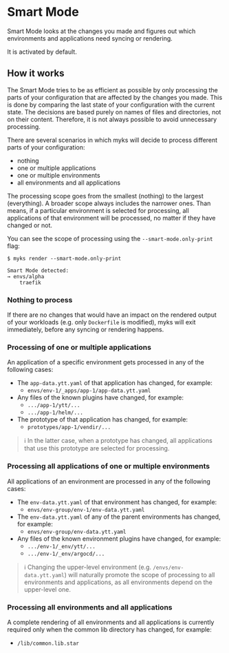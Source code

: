# Smart Mode

Smart Mode looks at the changes you made and figures out which environments and
applications need syncing or rendering.

It is activated by default.

## How it works

The Smart Mode tries to be as efficient as possible by only processing the parts
of your configuration that are affected by the changes you made. This is done by
comparing the last state of your configuration with the current state. The
decisions are based purely on names of files and directories, not on their
content. Therefore, it is not always possible to avoid unnecessary processing.

There are several scenarios in which myks will decide to process different parts
of your configuration:

- nothing
- one or multiple applications
- one or multiple environments
- all environments and all applications

The processing scope goes from the smallest (nothing) to the largest
(everything). A broader scope always includes the narrower ones. Than means, if
a particular environment is selected for processing, all applications of that
environment will be processed, no matter if they have changed or not.

You can see the scope of processing using the `--smart-mode.only-print` flag:

```console
$ myks render --smart-mode.only-print

Smart Mode detected:
→ envs/alpha
    traefik
```

### Nothing to process

If there are no changes that would have an impact on the rendered output of your
workloads (e.g. only `Dockerfile` is modified), myks will exit immediately,
before any syncing or rendering happens.

### Processing of one or multiple applications

An application of a specific environment gets processed in any of the following
cases:

- The `app-data.ytt.yaml` of that application has changed, for example:
  - `envs/env-1/_apps/app-1/app-data.ytt.yaml`
- Any files of the known plugins have changed, for example:
  - `.../app-1/ytt/...`
  - `.../app-1/helm/...`
- The prototype of that application has changed, for example:
  - `prototypes/app-1/vendir/...`

> :information_source: In the latter case, when a prototype has changed, all
> applications that use this prototype are selected for processing.

### Processing all applications of one or multiple environments

All applications of an environment are processed in any of the following cases:

- The `env-data.ytt.yaml` of that environment has changed, for example:
  - `envs/env-group/env-1/env-data.ytt.yaml`
- The `env-data.ytt.yaml` of any of the parent environments has changed, for
  example:
  - `envs/env-group/env-data.ytt.yaml`
- Any files of the known environment plugins have changed, for example:
  - `.../env-1/_env/ytt/...`
  - `.../env-1/_env/argocd/...`

> :information_source: Changing the upper-level environment (e.g.
> `/envs/env-data.ytt.yaml`) will naturally promote the scope of processing to
> all environments and applications, as all environments depend on the
> upper-level one.

### Processing all environments and all applications

A complete rendering of all environments and all applications is currently
required only when the common lib directory has changed, for example:

- `/lib/common.lib.star`
